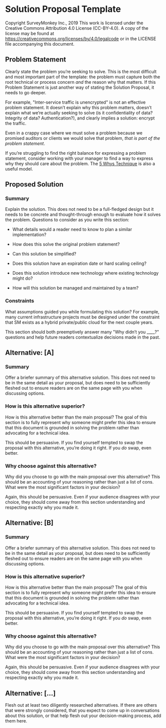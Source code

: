 # Solution Proposal Template

Copyright SurveyMonkey Inc., 2019 This work is licensed under the Creative Commons Attribution 4.0 License (CC-BY-4.0). A copy of the license may be found at https://creativecommons.org/licenses/by/4.0/legalcode or in the LICENSE file accompanying this document.

## Problem Statement

Clearly state the problem you’re seeking to solve. This is the most difficult and most important part of the template: the problem must capture both the root technical or process concern *and* the reason why that matters. If this Problem Statement is just another way of stating the Solution Proposal, it needs to go deeper.

For example, "Inter-service traffic is unencrypted" is not an effective problem statement. It doesn’t explain why this problem matters, doesn’t explain what we’re actually seeking to solve (is it confidentiality of data? Integrity of data? Authentication?), and clearly implies a solution: encrypt the traffic.

Even in a crappy case where we must solve a problem because we promised auditors or clients we would solve that problem, *that is part of the problem statement*.

If you’re struggling to find the right balance for expressing a problem statement, consider working with your manager to find a way to express why they should care about the problem. The [5 Whys Technique](https://en.wikipedia.org/wiki/5_Whys) is also a useful model.

## Proposed Solution

### Summary

Explain the solution. This does not need to be a full-fledged design but it needs to be concrete and thought-through enough to evaluate how it solves the problem. Questions to consider as you write this section:

* What details would a reader need to know to plan a similar implementation?

* How does this solve the original problem statement?

* Can this solution be simplified?

* Does this solution have an expiration date or hard scaling ceiling?

* Does this solution introduce new technology where existing technology might do?

* How will this solution be managed and maintained by a team?

### Constraints

What assumptions guided you while formulating this solution? For example, many current infrastructure projects must be designed under the constraint that SM exists as a hybrid private/public cloud for the next couple years.

This section should both preemptively answer many "Why didn’t you ____?" questions and help future readers contextualize decisions made in the past.

## Alternative: [A]

### Summary

Offer a briefer summary of this alternative solution. This does not need to be in the same detail as your proposal, but does need to be sufficiently fleshed out to ensure readers are on the same page with you when discussing options.

### How is this alternative superior?

How is this alternative better than the main proposal? The goal of this section is to fully represent why someone might prefer this idea to ensure that this document is grounded in solving the problem rather than advocating for a technical idea.

This should be persuasive. If you find yourself tempted to swap the proposal with this alternative, you’re doing it right. If you *do* swap, even better.

### Why choose against this alternative?

Why did you choose to go with the main proposal over this alternative? This should be an accounting of your reasoning rather than just a list of cons. What were the most significant factors in your decision?

Again, this should be persuasive. Even if your audience disagrees with your choice, they should come away from this section understanding and respecting exactly why you made it.

## Alternative: [B]

### Summary

Offer a briefer summary of this alternative solution. This does not need to be in the same detail as your proposal, but does need to be sufficiently fleshed out to ensure readers are on the same page with you when discussing options.

### How is this alternative superior?

How is this alternative better than the main proposal? The goal of this section is to fully represent why someone might prefer this idea to ensure that this document is grounded in solving the problem rather than advocating for a technical idea.

This should be persuasive. If you find yourself tempted to swap the proposal with this alternative, you’re doing it right. If you *do* swap, even better.

### Why choose against this alternative?

Why did you choose to go with the main proposal over this alternative? This should be an accounting of your reasoning rather than just a list of cons. What were the most significant factors in your decision?

Again, this should be persuasive. Even if your audience disagrees with your choice, they should come away from this section understanding and respecting exactly why you made it.

## Alternative: [...]

Flesh out at least two diligently researched alternatives. If there are others that were strongly considered, that you expect to come up in conversations about this solution, or that help flesh out your decision-making process, add them here.

